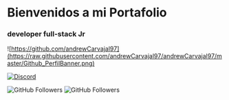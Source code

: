 # Bienvenidos a mi Portafolio
### developer full-stack Jr

![https://github.com/andrewCarvajal97](https://raw.githubusercontent.com/andrewCarvajal97/andrewCarvajal97/master/Github_PerfilBanner.png)

[![Discord](https://img.shields.io/discord/729672926432985098?style=social&label=Discord&logo=discord)]([https://andrewcarvajal19.com/discord](https://discord.com/invite/qW9VMamv88))

![GitHub Followers](https://img.shields.io/github/followers/AndrewCarvajal97?style=social)
![GitHub Followers](https://img.shields.io/github/stars/AndrewCarvajal97?style=social)
